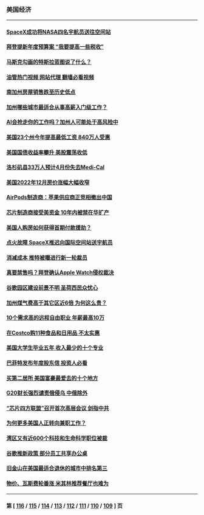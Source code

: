 ### 美国经济
---
#### [SpaceX成功将NASA四名宇航员送往空间站](../../pages/ncid1078158/n13941501.md?03030845) 
#### [拜登提新年度预算案 “我要提高一些税收”](../../pages/ncid1078158/n13941043.md?03030845) 
#### [马斯克勾画的特斯拉蓝图说了什么？](../../pages/ncid1078158/n13941025.md?03030845) 
#### [油管热门视频 网站代理 翻墙必看视频](http://138.2.39.72:81/youtube.html?epic-marker?03030845)
#### [南加州房屋销售跌至历史低点](../../pages/ncid1078158/n13941074.md?03030845) 
#### [加州哪些城市最适合从事高薪入门级工作？](../../pages/ncid1078158/n13940510.md?03030845) 
#### [AI会抢走你的工作吗？加州人可能处于高风险中](../../pages/ncid1078158/n13940442.md?03030845) 
#### [美国23个州今年提高最低工资 840万人受惠](../../pages/ncid1078158/n13940409.md?03030845) 
#### [美国国债收益率攀升 美股震荡收低](../../pages/ncid1078158/n13940265.md?03030845) 
#### [洛杉矶县33万人预计4月份失去Medi-Cal](../../pages/ncid1078158/n13940341.md?03030845) 
#### [美国2022年12月房价涨幅大幅收窄](../../pages/ncid1078158/n13940231.md?03030845) 
#### [AirPods制造商：苹果供应商正竞相撤出中国](../../pages/ncid1078158/n13940125.md?03030845) 
#### [芯片制造商接受美资金 10年内被禁在华扩产](../../pages/ncid1078158/n13940080.md?03030845) 
#### [美国人购房如何获得首期付款援助？](../../pages/ncid1078158/n13939707.md?03030845) 
#### [点火故障 SpaceX推迟向国际空间站送宇航员](../../pages/ncid1078158/n13939487.md?03030845) 
#### [消减成本 推特被曝进行新一轮裁员](../../pages/ncid1078158/n13939475.md?03030845) 
#### [真要禁售吗？拜登确认Apple Watch侵权裁决](../../pages/ncid1078158/n13939225.md?03030845) 
#### [谷歌园区建设前景不明 圣荷西民众忧心](../../pages/ncid1078158/n13939148.md?03030845) 
#### [加州煤气费高于其它区近6倍 为何这么贵？](../../pages/ncid1078158/n13939111.md?03030845) 
#### [10个需求高的远程自由职业 年薪最高10万](../../pages/ncid1078158/n13933143.md?03030845) 
#### [在Costco购11种食品和日用品 不太实惠](../../pages/ncid1078158/n13926811.md?03030845) 
#### [美国大学生毕业五年 收入最少的十个专业](../../pages/ncid1078158/n13938257.md?03030845) 
#### [巴菲特发布年度股东信 投资人必看](../../pages/ncid1078158/n13938230.md?03030845) 
#### [买第二居所 美国富豪最爱去的十个地方](../../pages/ncid1078158/n13938247.md?03030845) 
#### [G20财长强烈谴责俄侵乌 中俄除外](../../pages/ncid1078158/n13938118.md?03030845) 
#### [“芯片四方联盟”召开首次高层会议 剑指中共](../../pages/ncid1078158/n13938194.md?03030845) 
#### [为何更多美国人正转向兼职工作？](../../pages/ncid1078158/n13938147.md?03030845) 
#### [湾区又有近600个科技和生命科学职位被裁](../../pages/ncid1078158/n13937954.md?03030845) 
#### [谷歌推新政策   部分员工共享办公桌](../../pages/ncid1078158/n13937946.md?03030845) 
#### [旧金山在美国最适合退休的城市中排名第三](../../pages/ncid1078158/n13937878.md?03030845) 
#### [物价、瓦斯费轮番涨 米其林推荐餐厅也难为](../../pages/ncid1078158/n13937880.md?03030845) 

---
#### 第 [ [116](./116.md?03030845) / [115](./115.md?03030845) / [114](./114.md?03030845) / [113](./113.md?03030845) / [112](./112.md?03030845) / [111](./111.md?03030845) / [110](./110.md?03030845) / [109](./109.md?03030845) ] 页
